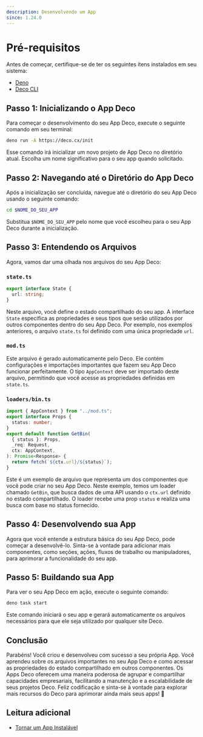 ```yaml
---
description: Desenvolvendo um App
since: 1.24.0
---
```


# Pré-requisitos

Antes de começar, certifique-se de ter os seguintes itens instalados em seu sistema:

- [Deno](https://deno.land/)
- [Deco CLI](https://deco.cx/docs/en/developing/getting-started#installation)

## Passo 1: Inicializando o App Deco

Para começar o desenvolvimento do seu App Deco, execute o seguinte comando em seu terminal:

```bash
deno run -A https://deco.cx/init
```

Esse comando irá inicializar um novo projeto de App Deco no diretório atual. Escolha um nome significativo para o seu app quando solicitado.

## Passo 2: Navegando até o Diretório do App Deco

Após a inicialização ser concluída, navegue até o diretório do seu App Deco usando o seguinte comando:

```bash
cd $NOME_DO_SEU_APP
```

Substitua `$NOME_DO_SEU_APP` pelo nome que você escolheu para o seu App Deco durante a inicialização.

## Passo 3: Entendendo os Arquivos

Agora, vamos dar uma olhada nos arquivos do seu App Deco:

### `state.ts`

```ts
export interface State {
  url: string;
}
```

Neste arquivo, você define o estado compartilhado do seu app. A interface `State` especifica as propriedades e seus tipos que serão utilizados por outros componentes dentro do seu App Deco. Por exemplo, nos exemplos anteriores, o arquivo `state.ts` foi definido com uma única propriedade `url`.

### `mod.ts`

Este arquivo é gerado automaticamente pelo Deco. Ele contém configurações e importações importantes que fazem seu App Deco funcionar perfeitamente. O tipo `AppContext` deve ser importado deste arquivo, permitindo que você acesse as propriedades definidas em `state.ts`.

### `loaders/bin.ts`

```ts
import { AppContext } from "../mod.ts";
export interface Props {
  status: number;
}
export default function GetBin(
  { status }: Props,
  _req: Request,
  ctx: AppContext,
): Promise<Response> {
  return fetch(`${ctx.url}/${status}`);
}
```

Este é um exemplo de arquivo que representa um dos componentes que você pode criar no seu App Deco. Neste exemplo, temos um loader chamado `GetBin`, que busca dados de uma API usando o `ctx.url` definido no estado compartilhado. O loader recebe uma prop `status` e realiza uma busca com base no status fornecido.

## Passo 4: Desenvolvendo sua App

Agora que você entende a estrutura básica do seu App Deco, pode começar a desenvolvê-lo. Sinta-se à vontade para adicionar mais componentes, como seções, ações, fluxos de trabalho ou manipuladores, para aprimorar a funcionalidade do seu app.

## Passo 5: Buildando sua App

Para ver o seu App Deco em ação, execute o seguinte comando:

```bash
deno task start
```

Este comando iniciará o seu app e gerará automaticamente os arquivos necessários para que ele seja utilizado por qualquer site Deco.

## Conclusão

Parabéns! Você criou e desenvolveu com sucesso a seu própria App. Você aprendeu sobre os arquivos importantes no seu App Deco e como acessar as propriedades do estado compartilhado em outros componentes. Os Apps Deco oferecem uma maneira poderosa de agrupar e compartilhar capacidades empresariais, facilitando a manutenção e a escalabilidade de seus projetos Deco. Feliz codificação e sinta-se à vontade para explorar mais recursos do Deco para aprimorar ainda mais seus apps! 🚀

## Leitura adicional

- [Tornar um App Instalável](/docs/pt/developing/installing-an-app)
